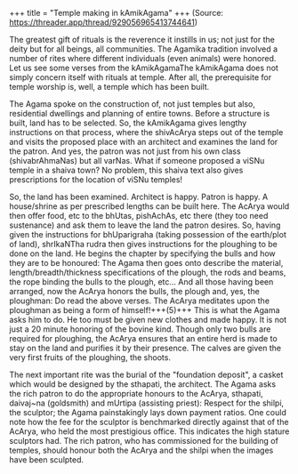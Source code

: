 +++
title = "Temple making in kAmikAgama"
+++
(Source: https://threader.app/thread/929056965413744641)

The greatest gift of rituals is the reverence it instills in us; not just for the deity but for all beings, all communities. The Agamika tradition involved a number of rites where different individuals (even animals) were honored. Let us see some verses from the kAmikAgamaThe kAmikAgama does not simply concern itself with rituals at temple. After all, the prerequisite for temple worship is, well, a temple which has been built. 

The Agama spoke on the construction of, not just temples but also, residential dwellings and planning of entire towns. Before a structure is built, land has to be selected. So, the kAmikAgama gives lengthy instructions on that process, where the shivAcArya steps out of the temple and visits the proposed place with an architect and examines the land for the patron. And yes, the patron was not just from his own class (shivabrAhmaNas) but all varNas. What if someone proposed a viSNu temple in a shaiva town? No problem, this shaiva text also gives prescriptions for the location of viSNu temples! 

So, the land has been examined. Architect is happy. Patron is happy. A house/shrine as per prescribed lengths can be built here. The AcArya would then offer food, etc to the bhUtas, pishAchAs, etc there (they too need sustenance) and ask them to leave the land the patron desires. So, having given the instructions for bhUparigraha (taking possession of the earth/plot of land), shrIkaNTha rudra then gives instructions for the ploughing to be done on the land. He begins the chapter by specifying the bulls and how they are to be honoured: The Agama then goes onto describe the material, length/breadth/thickness specifications of the plough, the rods and beams, the rope binding the bulls to the plough, etc... And all those having been arranged, now the AcArya honors the bulls, the plough and, yes, the ploughman: Do read the above verses. The AcArya meditates upon the ploughman as being a form of himself!+++(5)+++ This is what the Agama asks him to do. He too must be given new clothes and made happy. It is not just a 20 minute honoring of the bovine kind. Though only two bulls are required for ploughing, the AcArya ensures that an entire herd is made to stay on the land and purifies it by their presence. The calves are given the very first fruits of the ploughing, the shoots. 

The next important rite was the burial of the "foundation deposit", a casket which would be designed by the sthapati, the architect. The Agama asks the rich patron to do the appropriate honours to the AcArya, sthapati, daivaj~na (goldsmith) and mUrtipa (assisting priest): Respect for the shilpi, the sculptor; the Agama painstakingly lays down payment ratios. One could note how the fee for the sculptor is benchmarked directly against that of the AcArya, who held the most prestigious office. This indicates the high stature sculptors had. The rich patron, who has commissioned for the building of temples, should honour both the AcArya and the shilpi when the images have been sculpted.